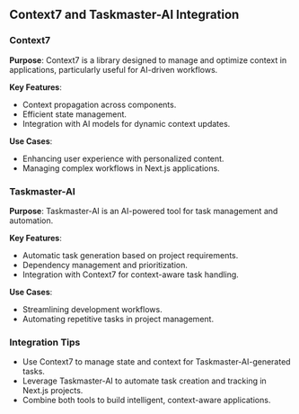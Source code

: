 ## Context7 and Taskmaster-AI Integration

### Context7

**Purpose**: Context7 is a library designed to manage and optimize context in applications, particularly useful for AI-driven workflows.

**Key Features**:
- Context propagation across components.
- Efficient state management.
- Integration with AI models for dynamic context updates.

**Use Cases**:
- Enhancing user experience with personalized content.
- Managing complex workflows in Next.js applications.

### Taskmaster-AI

**Purpose**: Taskmaster-AI is an AI-powered tool for task management and automation.

**Key Features**:
- Automatic task generation based on project requirements.
- Dependency management and prioritization.
- Integration with Context7 for context-aware task handling.

**Use Cases**:
- Streamlining development workflows.
- Automating repetitive tasks in project management.

### Integration Tips

- Use Context7 to manage state and context for Taskmaster-AI-generated tasks.
- Leverage Taskmaster-AI to automate task creation and tracking in Next.js projects.
- Combine both tools to build intelligent, context-aware applications.

